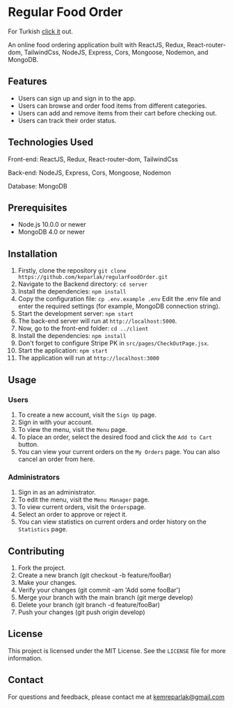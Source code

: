 # Regular Food Order

For Turkish [click it](readme.md) out.

An online food ordering application built with ReactJS, Redux, React-router-dom, TailwindCss, NodeJS, Express, Cors, Mongoose, Nodemon, and MongoDB.

## Features

- Users can sign up and sign in to the app.
- Users can browse and order food items from different categories.
- Users can add and remove items from their cart before checking out.
- Users can track their order status.

## Technologies Used

Front-end: ReactJS, Redux, React-router-dom, TailwindCss

Back-end: NodeJS, Express, Cors, Mongoose, Nodemon

Database: MongoDB

## Prerequisites

- Node.js 10.0.0 or newer
- MongoDB 4.0 or newer

## Installation

1.  Firstly, clone the repository
    `git clone https://github.com/keparlak/regularFoodOrder.git`
2.  Navigate to the Backend directory: `cd server`
3.  Install the dependencies: `npm install`
4.  Copy the configuration file: `cp .env.example .env`
    Edit the .env file and enter the required settings (for example, MongoDB connection string).
5.  Start the development server: `npm start`
6.  The back-end server will run at `http://localhost:5000`.
7.  Now, go to the front-end folder: `cd ../client`
8.  Install the dependencies: `npm install`
9.  Don't forget to configure Stripe PK in `src/pages/CheckOutPage.jsx`.
10. Start the application: `npm start`
11. The application will run at `http://localhost:3000`

## Usage

### Users

1. To create a new account, visit the `Sign Up` page.
2. Sign in with your account.
3. To view the menu, visit the `Menu` page.
4. To place an order, select the desired food and click the `Add to Cart` button.
5. You can view your current orders on the `My Orders` page. You can also cancel an order from here.

### Administrators

1. Sign in as an administrator.
2. To edit the menu, visit the `Menu Manager` page.
3. To view current orders, visit the `Orders`page.
4. Select an order to approve or reject it.
5. You can view statistics on current orders and order history on the `Statistics` page.

## Contributing

1.  Fork the project.
2.  Create a new branch (git checkout -b feature/fooBar)
3.  Make your changes.
4.  Verify your changes (git commit -am 'Add some fooBar')
5.  Merge your branch with the main branch (git merge develop)
6.  Delete your branch (git branch -d feature/fooBar)
7.  Push your changes (git push origin develop)

## License

This project is licensed under the MIT License. See the `LICENSE` file for more information.

## Contact

For questions and feedback, please contact me at kemreparlak@gmail.com
